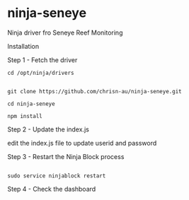 ninja-seneye
============

Ninja driver fro Seneye Reef Monitoring

Installation

Step 1 - Fetch the driver

```
cd /opt/ninja/drivers


git clone https://github.com/chrisn-au/ninja-seneye.git

cd ninja-seneye

npm install
```
Step 2 - Update the index.js 

edit the index.js file to update userid and password

Step 3 - Restart the Ninja Block process

```

sudo service ninjablock restart

```
Step 4 - Check the dashboard



